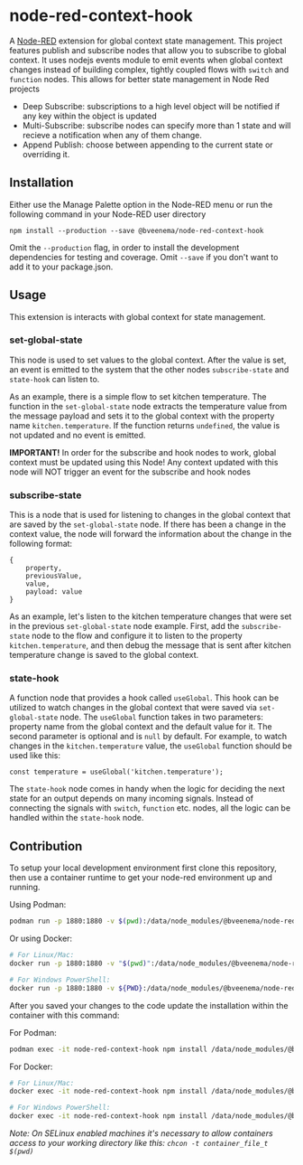 # node-red-context-hook

A [Node-RED](https://nodered.org/) extension for global context state management. This project features publish and subscribe nodes that allow you to subscribe to global context. It uses nodejs events module to emit events when global context changes instead of building complex, tightly coupled flows with `switch` and `function` nodes. This allows for better state management in Node Red projects
- Deep Subscribe: subscriptions to a high level object will be notified if any key within the object is updated
- Multi-Subscribe: subscribe nodes can specify more than 1 state and will recieve a notification when any of them change.
- Append Publish: choose between appending to the current state or overriding it.

## Installation

Either use the Manage Palette option in the Node-RED menu or run the following command in your Node-RED user directory

```
npm install --production --save @bveenema/node-red-context-hook
```

Omit the `--production` flag, in order to install the development dependencies for testing and coverage. Omit `--save` if you don't want to add it to your package.json.

## Usage
This extension is interacts with global context for state management.

### set-global-state
This node is used to set values to the global context. After the value is set, an event is emitted to the system
that the other nodes `subscribe-state` and `state-hook` can listen to.

As an example, there is a simple flow to set kitchen temperature. The function in the `set-global-state` node extracts
the temperature value from the message payload and sets it to the global context with the property name `kitchen.temperature`.
If the function returns `undefined`, the value is not updated and no event is emitted.

**IMPORTANT!** In order for the subscribe and hook nodes to work, global context must be updated using this Node! Any context updated with this node will NOT trigger an event for the subscribe and hook nodes

### subscribe-state
This is a node that is used for listening to changes in the global context that are saved by the `set-global-state` node.
If there has been a change in the context value, the node will forward the information about the change in the following format:

```
{
    property,
    previousValue,
    value,
    payload: value
}   
```

As an example, let's listen to the kitchen temperature changes that were set in the previous `set-global-state` node example.
First, add the `subscribe-state` node to the flow and configure it to listen to the property `kitchen.temperature`,
and then debug the message that is sent after kitchen temperature change is saved to the global context.

### state-hook
A function node that provides a hook called `useGlobal`.
This hook can be utilized to watch changes in the global context that were saved via `set-global-state` node.
The `useGlobal` function takes in two parameters: property name from the global context and the default value for it.
The second parameter is optional and is `null` by default. For example, to watch changes in the `kitchen.temperature` value,
the `useGlobal` function should be used like this:

```
const temperature = useGlobal('kitchen.temperature');
```

The `state-hook` node comes in handy when the logic for deciding the next state for an output depends on many
incoming signals. Instead of connecting the signals with `switch`, `function` etc. nodes, all the logic can be handled
within the `state-hook` node.

## Contribution

To setup your local development environment first clone this repository, then use a container runtime to get your node-red environment up and running.

Using Podman:
```bash
podman run -p 1880:1880 -v $(pwd):/data/node_modules/@bveenema/node-red-context-hook -d --name node-red-context-hook nodered/node-red
```

Or using Docker:
```bash
# For Linux/Mac:
docker run -p 1880:1880 -v "$(pwd)":/data/node_modules/@bveenema/node-red-context-hook -d --name node-red-context-hook nodered/node-red

# For Windows PowerShell:
docker run -p 1880:1880 -v ${PWD}:/data/node_modules/@bveenema/node-red-context-hook -d --name node-red-context-hook nodered/node-red
```

After you saved your changes to the code update the installation within the container with this command:

For Podman:
```bash
podman exec -it node-red-context-hook npm install /data/node_modules/@bveenema/node-red-context-hook/ && podman restart node-red-context-hook
```

For Docker:
```bash
# For Linux/Mac:
docker exec -it node-red-context-hook npm install /data/node_modules/@bveenema/node-red-context-hook/ && docker restart node-red-context-hook

# For Windows PowerShell:
docker exec -it node-red-context-hook npm install /data/node_modules/@bveenema/node-red-context-hook/; docker restart node-red-context-hook 
```

*Note: On SELinux enabled machines it's necessary to allow containers access to your working directory like this: `chcon -t container_file_t $(pwd)`*